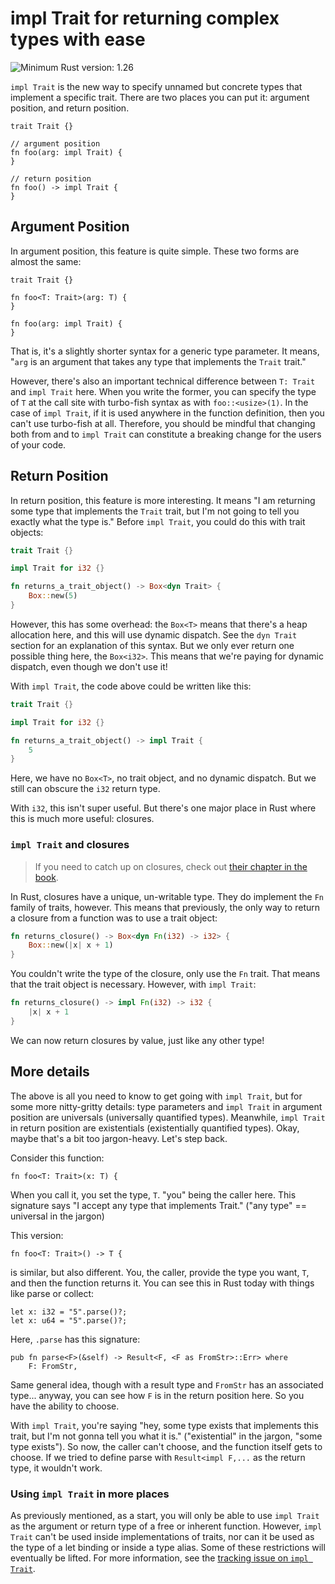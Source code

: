 # impl Trait for returning complex types with ease

![Minimum Rust version: 1.26](https://img.shields.io/badge/Minimum%20Rust%20Version-1.26-brightgreen.svg)

`impl Trait` is the new way to specify unnamed but concrete types that
implement a specific trait. There are two places you can put it: argument
position, and return position.

```rust,ignore
trait Trait {}

// argument position
fn foo(arg: impl Trait) {
}

// return position
fn foo() -> impl Trait {
}
```

## Argument Position

In argument position, this feature is quite simple. These two forms are
almost the same:

```rust,ignore
trait Trait {}

fn foo<T: Trait>(arg: T) {
}

fn foo(arg: impl Trait) {
}
```

That is, it's a slightly shorter syntax for a generic type parameter. It
means, "`arg` is an argument that takes any type that implements the `Trait`
trait."

However, there's also an important technical difference between `T: Trait`
and `impl Trait` here. When you write the former, you can specify the type of
`T` at the call site with turbo-fish syntax as with `foo::<usize>(1)`. In the
case of `impl Trait`, if it is used anywhere in the function definition, then
you can't use turbo-fish at all. Therefore, you should be mindful that
changing both from and to `impl Trait` can constitute a breaking change for
the users of your code.

## Return Position

In return position, this feature is more interesting. It means "I am
returning some type that implements the `Trait` trait, but I'm not going to
tell you exactly what the type is." Before `impl Trait`, you could do this
with trait objects:

```rust
trait Trait {}

impl Trait for i32 {}

fn returns_a_trait_object() -> Box<dyn Trait> {
    Box::new(5)
}
```

However, this has some overhead: the `Box<T>` means that there's a heap
allocation here, and this will use dynamic dispatch. See the `dyn Trait`
section for an explanation of this syntax. But we only ever return one
possible thing here, the `Box<i32>`. This means that we're paying for dynamic
dispatch, even though we don't use it!

With `impl Trait`, the code above could be written like this:

```rust
trait Trait {}

impl Trait for i32 {}

fn returns_a_trait_object() -> impl Trait {
    5
}
```

Here, we have no `Box<T>`, no trait object, and no dynamic dispatch. But we
still can obscure the `i32` return type.

With `i32`, this isn't super useful. But there's one major place in Rust
where this is much more useful: closures.

### `impl Trait` and closures

> If you need to catch up on closures, check out [their chapter in the
> book](https://doc.rust-lang.org/book/second-edition/ch13-01-closures.html).

In Rust, closures have a unique, un-writable type. They do implement the `Fn`
family of traits, however. This means that previously, the only way to return
a closure from a function was to use a trait object:

```rust
fn returns_closure() -> Box<dyn Fn(i32) -> i32> {
    Box::new(|x| x + 1)
}
```

You couldn't write the type of the closure, only use the `Fn` trait. That means
that the trait object is necessary. However, with `impl Trait`:

```rust
fn returns_closure() -> impl Fn(i32) -> i32 {
    |x| x + 1
}
```

We can now return closures by value, just like any other type!

## More details

The above is all you need to know to get going with `impl Trait`, but for
some more nitty-gritty details: type parameters and `impl Trait` in argument
position are universals (universally quantified types). Meanwhile, `impl
Trait` in return position are existentials (existentially quantified types).
Okay, maybe that's a bit too jargon-heavy. Let's step back.

Consider this function:

```rust,ignore
fn foo<T: Trait>(x: T) {
```

When you call it, you set the type, `T`. "you" being the caller here. This
signature says "I accept any type that implements Trait." ("any type" ==
universal in the jargon)

This version:

```rust,ignore
fn foo<T: Trait>() -> T {
```

is similar, but also different. You, the caller, provide the type you want,
`T`, and then the function returns it. You can see this in Rust today with
things like parse or collect:

```rust,ignore
let x: i32 = "5".parse()?;
let x: u64 = "5".parse()?;
```

Here, `.parse` has this signature:

```rust,ignore
pub fn parse<F>(&self) -> Result<F, <F as FromStr>::Err> where
    F: FromStr,
```

Same general idea, though with a result type and `FromStr` has an associated
type... anyway, you can see how `F` is in the return position here. So you
have the ability to choose.

With `impl Trait`, you're saying "hey, some type exists that implements this
trait, but I'm not gonna tell you what it is." ("existential" in the jargon,
"some type exists"). So now, the caller can't choose, and the function itself
gets to choose. If we tried to define parse with `Result<impl F,...` as the
return type, it wouldn't work.

### Using `impl Trait` in more places

As previously mentioned, as a start, you will only be able to use `impl Trait`
as the argument or return type of a free or inherent function. However,
`impl Trait` can't be used inside implementations of traits, nor can it be
used as the type of a let binding or inside a type alias. Some of these
restrictions will eventually be lifted. For more information, see the
[tracking issue on `impl Trait`](https://github.com/rust-lang/rust/issues/34511).
